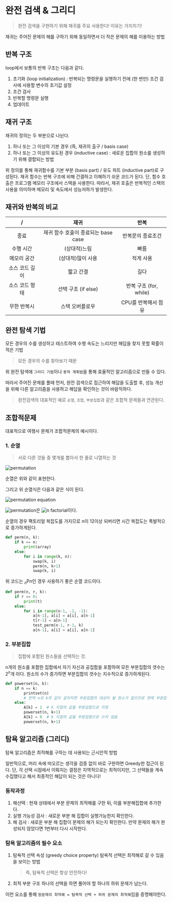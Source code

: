 # 완전 검색 & 그리디

> 완전 검색을 구현하기 위해 재귀를 주요 사용한다! 이유는 가지치기!

재귀는 주어진 문제의 해를 구하기 위해 동일하면서 더 작은 문제의 해를 이용하는 방법

## 반복 구조

loop에서 보통의 반복 구조는 다음과 같다.

1. 초기화 (loop initialization) : 반복되는 명령문을 실행하기 전에 (한 번만) 조건 검사에 사용할 변수의 초기값 설정
2. 조건 검사
3. 반복할 명령문 실행
4. 업데이트

## 재귀 구조

재귀의 정의는 두 부분으로 나뉜다.

1. 하나 또는 그 이상의 기본 경우 (즉, 재귀의 출구 / basis case)
2. 하나 또는 그 이상의 유도된 경우 (inductive case) : 새로운 집합의 원소를 생성하기 위해 결합되는 방법

위 정의를 통해 재귀함수를 기본 부분 (basis part) / 유도 파트 (inductive part)로 구성된다.
재귀 함수는 반복 구조에 비해 간결하고 이해하기 쉬운 코드가 된다. 단, 함수 호출은 프로그램 메모리 구조에서 스택을 사용한다.
따라서, 재귀 호출은 반복적인 스택의 사용을 의미하며 메모리 및 속도에서 성능저하가 발생한다.

## 재귀와 반복의 비교

 / | 재귀 | 반복
:---: | :---: | :---: |
종료 | 재귀 함수 호출이 종료되는 base case | 반복문의 종료조건
수행 시간 | (상대적)느림 | 빠름
메모리 공간 | (상대적)많이 사용 | 적게 사용
소스 코드 길이 | 짧고 간결 | 길다
소스 코드 형태 | 선택 구조 (if else) | 반복 구조 (for, while)
무한 반복시 | 스택 오버플로우 | CPU를 반복해서 점유

## 완전 탐색 기법

모든 경우의 수를 생성하고 테스트하여 수행 속도는 느리지만 해답을 찾지 못할 확률이 적은 기법

> 모든 경우의 수를 찾아보기 때문

위 완전 탐색에 `그리디 기법`이나 `동적 계획법`을 통해 효율적인 알고리즘으로 만들 수 있다.

따라서 주어진 문제를 풀때 먼저, 완전 검색으로 접근하여 해답을 도출할 후, 성능 개선을 위해 다른 알고리즘을 사용하고 해답을 확인하는 것이 바람직하다.

> 완전검색의 대표적인 예로 `순열`, `조합`, `부분집합`과 같은 조합적 문제들과 연관된다.

## 조합적문제

대표적으로 여행사 문제가 조합적문제의 예시이다.

### 1. 순열

> 서로 다른 것들 중 몇개를 뽑아서 한 줄로 나열하는 것 

![permutation](https://latex.codecogs.com/gif.latex?\inline&space;{}_n\mathrm{P}_{k})

순열은 위와 같이 표현한다.

그리고 위 순열식은 다음과 같은 식이 된다.

![permutation equation](https://latex.codecogs.com/gif.latex?\inline&space;{}_n\mathrm{P}_{k}&space;=&space;n\times(n-1)\times(n-2)\times...\times(n-r&plus;1))

![permutation](https://latex.codecogs.com/gif.latex?\inline&space;{}_n\mathrm{P}_{k})은 ![n factorial](https://latex.codecogs.com/gif.latex?\inline&space;n!)이다.

순열의 경우 팩토리얼 복잡도를 가지므로 n이 12이상 되버리면 시간 복잡도는 폭발적으로 증가하게된다.

```python
def perm(n, k):
    if k == n:
        print(array)
    else:
        for i in range(k, n):
            swap(k, i)
            perm(n, k+1)
            swap(k, i)
```

위 코드는 ${}_n\mathrm{P}{n}$인 경우 사용하기 좋은 순열 코드이다.

```python
def perm(n, r, k):
    if r == 0:
        print(t)
    else:
        for i in range(n-1, -1, -1):
            a[n-1], a[i] = a[i], a[n-1]
            t[r-1] = a[n-1]
            test_perm(n-1, r-1, k)
            a[n-1], a[i] = a[i], a[n-1]
```

### 2. 부분집합

> 집합에 포함된 원소들을 선택하는 것.

n개의 원소를 포함한 집합에서 자기 자신과 공집합을 포함하여 모든 부분집합의 갯수는 $2^n$개 이다.
원소의 수가 증가하면 부분집합의 갯수는 지수적으로 증가하게된다.

```python
def powerset(n, k):
    if n == k:
        printset(n)
        # 만약 n과 k의 값이 같아지면 부분집합의 대상이 될 원소가 없으므로 현재 부분집합 출력
    else:
        A[k] = 1  # k 지점의 값을 부분집합으로 지정
        powerset(n, k+1)
        A[k] = 0  # k 지점의 값을 부분집합으로 쓰지 않음
        powerset(n, k+1)
```

## 탐욕 알고리즘 (그리디)

탐욕 알고리즘은 최적해를 구하는 데 사용되는 근시안적 방법

일반적으로, 머리 속에 떠오르는 생각을 검증 없이 바로 구현하면 Greedy한 접근이 된다.
단, 각 선택 시점에서 이뤄지는 결정은 지역적으로는 최적이지만, 그 선택들을 계속 수집했다고 해서 최종적인 해답이 되는 것은 아니다!

### 동작과정

1. 해선택 : 현재 상태에서 부분 문제의 최적해를 구한 뒤, 이를 부분해집합에 추가한다.
2. 실행 가능성 검사 : 새로운 부분 해 집합이 실행가능한지 확인한다.
3. 해 검사 : 새로운 부분 해 집합이 문제의 해가 되는지 확인한다. 만약 문제의 해가 완성되지 않았다면 1번부터 다시 시작한다.

### 탐욕 알고리즘의 필수 요소

1. 탐욕적 선택 속성 (greedy choice property)
    탐욕적 선택은 최적해로 갈 수 있음을 보이는 방법
    
    > 즉, 탐욕적 선택은 항상 안전하다!
    
2. 최적 부분 구조
    하나의 선택을 하면 풀어야 할 하나의 하위 문제가 남는다.
    
이런 요소를 통해 `원문제의 최적해 = 탐욕적 선택 + 하위 문제의 최적해`임을 증명해야한다.

 